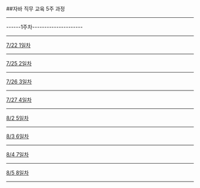 ##자바 직무 교육 5주 과정

--------------------------------

------1주차---------------------

--------------------------------

[7/22 1일차](/160722/README.md)

--------------------------------

[7/25 2일차](/160725/README.md)

--------------------------------

[7/26 3일차](/160726/README.md)

--------------------------------

[7/27 4일차](/160727/README.md)

--------------------------------

[8/2 5일차](/160802/README.md)

--------------------------------

[8/3 6일차](/160803/README.md)

--------------------------------

[8/4 7일차](/160804/README.md)

--------------------------------

[8/5 8일차](/160805/README.md)

--------------------------------
